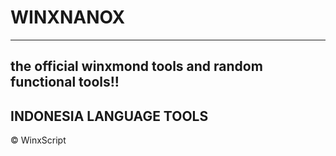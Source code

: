 # WINXNANOX
---
the official winxmond tools and random functional tools!!
---
## INDONESIA LANGUAGE TOOLS
© WinxScript
